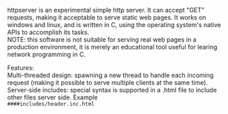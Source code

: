httpserver is an experimental simple http server. It can accept "GET" requests, making it acceptable to serve static web pages.
It works on windows and linux, and is written in C, using the operating system's native APIs to accomplish its tasks.  
NOTE: this software is not suitable for serving real web pages in a production environment, it is merely an educational tool useful for learing network programming in C.

Features:  
Multi-threaded design: spawning a new thread to handle each incoming request (making it possible to serve multiple clients at the same time).  
Server-side includes: special syntax is supported in a .html file to include other files server side. Example  
`####includes/header.inc.html`  
